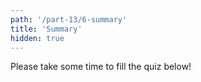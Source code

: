 ```yaml
---
path: '/part-13/6-summary'
title: 'Summary'
hidden: true
---
```


<!-- TODO: kerrotaan siitä, miten suuressa osassa käyttöliittymät ovat elämäämme -- mainitaan myös, että hyvän ja huonon käyttölittymän välillä merkittävä ero -->

Please take some time to fill the quiz below!

<quiz id='cab88b9e-a9e2-5fe9-bcb5-6100d3a131a1'></quiz>